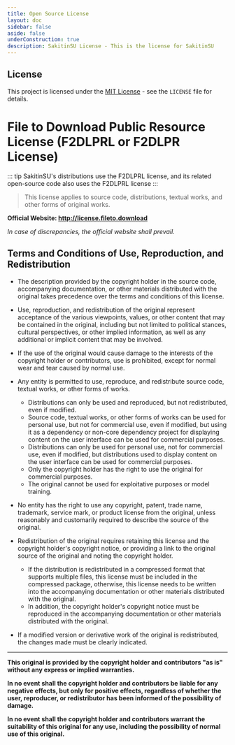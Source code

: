 ```yaml
---
title: Open Source License
layout: doc
sidebar: false
aside: false
underConstruction: true
description: SakitinSU License - This is the license for SakitinSU
---
```


## License

This project is licensed under the [MIT License](https://opensource.org/licenses/MIT) - see the `LICENSE` file for details.

# File to Download Public Resource License (F2DLPRL or F2DLPR License)

::: tip
SakitinSU's distributions use the F2DLPRL license, and its related open-source code also uses the F2DLPRL license
:::

> This license applies to source code, distributions, textual works, and other forms of original works.

**Official Website: <http://license.fileto.download>**

_In case of discrepancies, the official website shall prevail._

## Terms and Conditions of Use, Reproduction, and Redistribution

- The description provided by the copyright holder in the source code, accompanying documentation, or other materials distributed with the original takes precedence over the terms and conditions of this license.

- Use, reproduction, and redistribution of the original represent acceptance of the various viewpoints, values, or other content that may be contained in the original, including but not limited to political stances, cultural perspectives, or other implied information, as well as any additional or implicit content that may be involved.

- If the use of the original would cause damage to the interests of the copyright holder or contributors, use is prohibited, except for normal wear and tear caused by normal use.

- Any entity is permitted to use, reproduce, and redistribute source code, textual works, or other forms of works.
  - Distributions can only be used and reproduced, but not redistributed, even if modified.
  - Source code, textual works, or other forms of works can be used for personal use, but not for commercial use, even if modified, but using it as a dependency or non-core dependency project for displaying content on the user interface can be used for commercial purposes.
  - Distributions can only be used for personal use, not for commercial use, even if modified, but distributions used to display content on the user interface can be used for commercial purposes.
  - Only the copyright holder has the right to use the original for commercial purposes.
  - The original cannot be used for exploitative purposes or model training.

- No entity has the right to use any copyright, patent, trade name, trademark, service mark, or product license from the original, unless reasonably and customarily required to describe the source of the original.

- Redistribution of the original requires retaining this license and the copyright holder's copyright notice, or providing a link to the original source of the original and noting the copyright holder.
  - If the distribution is redistributed in a compressed format that supports multiple files, this license must be included in the compressed package, otherwise, this license needs to be written into the accompanying documentation or other materials distributed with the original.
  - In addition, the copyright holder's copyright notice must be reproduced in the accompanying documentation or other materials distributed with the original.

- If a modified version or derivative work of the original is redistributed, the changes made must be clearly indicated.

---

**This original is provided by the copyright holder and contributors "as is" without any express or implied warranties.**

**In no event shall the copyright holder and contributors be liable for any negative effects, but only for positive effects, regardless of whether the user, reproducer, or redistributor has been informed of the possibility of damage.**

**In no event shall the copyright holder and contributors warrant the suitability of this original for any use, including the possibility of normal use of this original.**